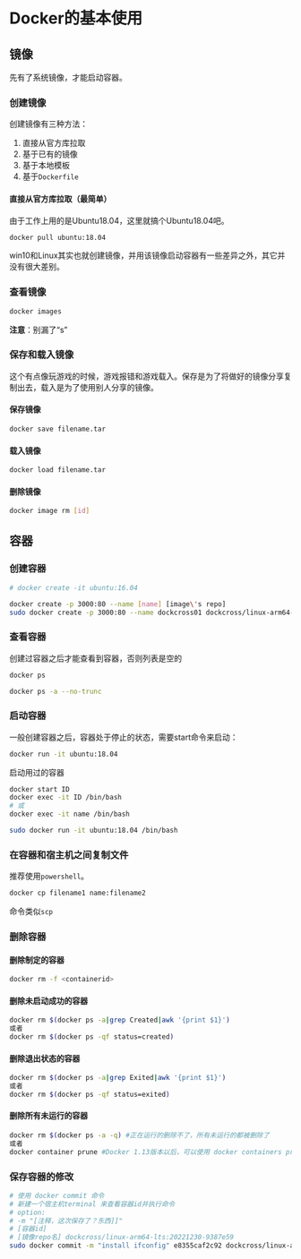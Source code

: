 # Docker的基本使用

## 镜像

先有了系统镜像，才能启动容器。

### 创建镜像

创建镜像有三种方法：
1. 直接从官方库拉取
2. 基于已有的镜像
3. 基于本地模板
4. 基于`Dockerfile`

#### 直接从官方库拉取（最简单）

由于工作上用的是Ubuntu18.04，这里就搞个Ubuntu18.04吧。

```bash
docker pull ubuntu:18.04
```

win10和Linux其实也就创建镜像，并用该镜像启动容器有一些差异之外，其它并没有很大差别。

### 查看镜像

```bash
docker images
```

**注意**：别漏了“s”

### 保存和载入镜像

这个有点像玩游戏的时候，游戏报错和游戏载入。保存是为了将做好的镜像分享复制出去，载入是为了使用别人分享的镜像。

#### 保存镜像

```bash
docker save filename.tar
```

#### 载入镜像

```bash
docker load filename.tar
```

#### 删除镜像

```bash
docker image rm [id]
```



## 容器

### 创建容器

```bash
# docker create -it ubuntu:16.04

docker create -p 3000:80 --name [name] [image\'s repo]
sudo docker create -p 3000:80 --name dockcross01 dockcross/linux-arm64-lts
```

### 查看容器

创建过容器之后才能查看到容器，否则列表是空的

```bash
docker ps
```

```bash
docker ps -a --no-trunc
```

### 启动容器

一般创建容器之后，容器处于停止的状态，需要start命令来启动：

```bash
docker run -it ubuntu:18.04
```

启动用过的容器

```bash
docker start ID
docker exec -it ID /bin/bash
# 或
docker exec -it name /bin/bash
```

```bash
sudo docker run -it ubuntu:18.04 /bin/bash
```

### 在容器和宿主机之间复制文件

推荐使用`powershell`。

```bash
docker cp filename1 name:filename2
```

命令类似`scp`

### 删除容器

#### 删除制定的容器

```bash
docker rm -f <containerid>
```

#### 删除未启动成功的容器

```bash
docker rm $(docker ps -a|grep Created|awk '{print $1}')
或者
docker rm $(docker ps -qf status=created)
```

#### 删除退出状态的容器

```bash
docker rm $(docker ps -a|grep Exited|awk '{print $1}')
或者
docker rm $(docker ps -qf status=exited)
```

#### 删除所有未运行的容器

```bash
docker rm $(docker ps -a -q) #正在运行的删除不了，所有未运行的都被删除了
或者
docker container prune #Docker 1.13版本以后，可以使用 docker containers prune 命令，删除孤立的容器
```

### 保存容器的修改

```bash
# 使用 docker commit 命令
# 新建一个宿主机terminal 来查看容器id并执行命令
# option:
# -m "[注释，这次保存了？东西]]"
# [容器id]
# [镜像repo名] dockcross/linux-arm64-lts:20221230-9387e59
sudo docker commit -m "install ifconfig" e8355caf2c92 dockcross/linux-arm64-lts:20221230-9387e59
```
